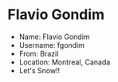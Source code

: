 # Flavio Gondim

* Name: Flavio Gondim
* Username: fgondim
* From: Brazil
* Location: Montreal, Canada
* Let's Snow!!
